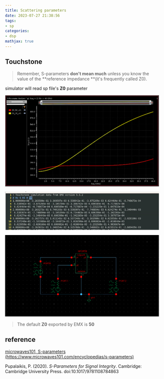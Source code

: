```yaml
---
title: Scattering parameters
date: 2023-07-27 21:38:56
tags:
- sp
categories:
- dsp
mathjax: true
---
```



## Touchstone 
> Remember, S-parameters **don't mean much** unless you know the value of the **reference impedance **(it's frequently called Z0).



simulator will read sp file's **Z0** parameter

![image-20220430214052538](sp/image-20220430214052538.png)

![image-20220430214136970](sp/image-20220430214136970.png)

![image-20220430214419283](sp/image-20220430214419283.png)

> The default **Z0** exported by EMX is **50**



## reference

[microwaves101, S-parameters (https://www.microwaves101.com/encyclopedias/s-parameters)](https://www.microwaves101.com/encyclopedias/s-parameters)

Pupalaikis, P. (2020). *S-Parameters for Signal Integrity*. Cambridge: Cambridge University Press. doi:10.1017/9781108784863
